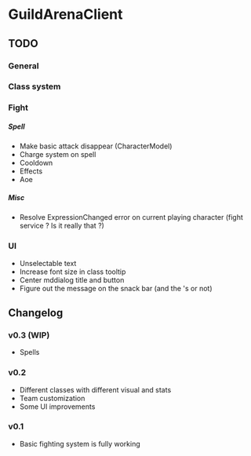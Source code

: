 # GuildArenaClient

## TODO

### General

### Class system

### Fight

##### Spell
* Make basic attack disappear (CharacterModel)
* Charge system on spell
* Cooldown
* Effects
* Aoe

##### Misc
* Resolve ExpressionChanged error on current playing character (fight service ? Is it really that ?)

### UI
* Unselectable text
* Increase font size in class tooltip
* Center mddialog title and button
* Figure out the message on the snack bar (and the 's or not)

## Changelog

### v0.3 (WIP)
* Spells

### v0.2
* Different classes with different visual and stats
* Team customization
* Some UI improvements

### v0.1
* Basic fighting system is fully working
